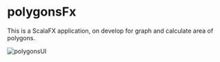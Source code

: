 # polygonsFx

This is a ScalaFX application, on develop for graph and calculate area of polygons.

![polygonsUI](https://user-images.githubusercontent.com/37168655/191647767-61e321ea-835a-491c-9537-90e2d0930103.png)
